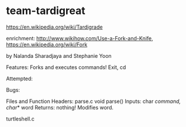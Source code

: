 # team-tardigreat
https://en.wikipedia.org/wiki/Tardigrade

enrichment: http://www.wikihow.com/Use-a-Fork-and-Knife, https://en.wikipedia.org/wiki/Fork


by Nalanda Sharadjaya and Stephanie Yoon

Features:
	Forks and executes commands!
	Exit, cd
	
	
Attempted:

Bugs:

Files and Function Headers:
parse.c
	void parse()
	Inputs: char *command, char** word
	Returns: nothing! Modifies word.


turtleshell.c
